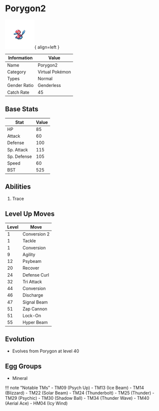 # Porygon2

![Porygon2](../images/pokemon/233.png){ align=left }

| Information | Value |
|------------|--------|
| Name | Porygon2 |
| Category | Virtual Pokémon |
| Types | Normal |
| Gender Ratio | Genderless |
| Catch Rate | 45 |

## Base Stats

| Stat | Value |
|------|-------|
| HP | 85 |
| Attack | 60 |
| Defense | 100 |
| Sp. Attack | 115 |
| Sp. Defense | 105 |
| Speed | 60 |
| BST | 525 |

## Abilities
1. Trace

## Level Up Moves
| Level | Move |
|-------|------|
| 1 | Conversion 2 |
| 1 | Tackle |
| 1 | Conversion |
| 9 | Agility |
| 12 | Psybeam |
| 20 | Recover |
| 24 | Defense Curl |
| 32 | Tri Attack |
| 44 | Conversion |
| 46 | Discharge |
| 47 | Signal Beam |
| 51 | Zap Cannon |
| 51 | Lock-On |
| 55 | Hyper Beam |

## Evolution
- Evolves from Porygon at level 40

## Egg Groups
- Mineral

!!! note "Notable TMs"
    - TM09 (Psych Up)
    - TM13 (Ice Beam)
    - TM14 (Blizzard)
    - TM22 (Solar Beam)
    - TM24 (Thunderbolt)
    - TM25 (Thunder)
    - TM29 (Psychic)
    - TM30 (Shadow Ball)
    - TM34 (Thunder Wave)
    - TM40 (Aerial Ace)
    - HM04 (Icy Wind)
